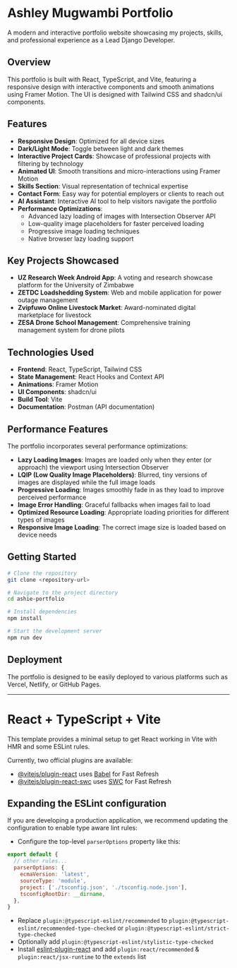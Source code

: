 # Ashley Mugwambi Portfolio

A modern and interactive portfolio website showcasing my projects, skills, and professional experience as a Lead Django Developer.

## Overview

This portfolio is built with React, TypeScript, and Vite, featuring a responsive design with interactive components and smooth animations using Framer Motion. The UI is designed with Tailwind CSS and shadcn/ui components.

## Features

- **Responsive Design**: Optimized for all device sizes
- **Dark/Light Mode**: Toggle between light and dark themes
- **Interactive Project Cards**: Showcase of professional projects with filtering by technology
- **Animated UI**: Smooth transitions and micro-interactions using Framer Motion
- **Skills Section**: Visual representation of technical expertise
- **Contact Form**: Easy way for potential employers or clients to reach out
- **AI Assistant**: Interactive AI tool to help visitors navigate the portfolio
- **Performance Optimizations**:
  - Advanced lazy loading of images with Intersection Observer API
  - Low-quality image placeholders for faster perceived loading
  - Progressive image loading techniques
  - Native browser lazy loading support

## Key Projects Showcased

- **UZ Research Week Android App**: A voting and research showcase platform for the University of Zimbabwe
- **ZETDC Loadshedding System**: Web and mobile application for power outage management
- **Zvipfuwo Online Livestock Market**: Award-nominated digital marketplace for livestock
- **ZESA Drone School Management**: Comprehensive training management system for drone pilots

## Technologies Used

- **Frontend**: React, TypeScript, Tailwind CSS
- **State Management**: React Hooks and Context API
- **Animations**: Framer Motion
- **UI Components**: shadcn/ui
- **Build Tool**: Vite
- **Documentation**: Postman (API documentation)

## Performance Features

The portfolio incorporates several performance optimizations:

- **Lazy Loading Images**: Images are loaded only when they enter (or approach) the viewport using Intersection Observer
- **LQIP (Low Quality Image Placeholders)**: Blurred, tiny versions of images are displayed while the full image loads
- **Progressive Loading**: Images smoothly fade in as they load to improve perceived performance
- **Image Error Handling**: Graceful fallbacks when images fail to load
- **Optimized Resource Loading**: Appropriate loading priorities for different types of images
- **Responsive Image Loading**: The correct image size is loaded based on device needs

## Getting Started

```bash
# Clone the repository
git clone <repository-url>

# Navigate to the project directory
cd ashie-portfolio

# Install dependencies
npm install

# Start the development server
npm run dev
```

## Deployment

The portfolio is designed to be easily deployed to various platforms such as Vercel, Netlify, or GitHub Pages.

---

# React + TypeScript + Vite

This template provides a minimal setup to get React working in Vite with HMR and some ESLint rules.

Currently, two official plugins are available:

- [@vitejs/plugin-react](https://github.com/vitejs/vite-plugin-react/blob/main/packages/plugin-react/README.md) uses [Babel](https://babeljs.io/) for Fast Refresh
- [@vitejs/plugin-react-swc](https://github.com/vitejs/vite-plugin-react-swc) uses [SWC](https://swc.rs/) for Fast Refresh

## Expanding the ESLint configuration

If you are developing a production application, we recommend updating the configuration to enable type aware lint rules:

- Configure the top-level `parserOptions` property like this:

```js
export default {
  // other rules...
  parserOptions: {
    ecmaVersion: 'latest',
    sourceType: 'module',
    project: ['./tsconfig.json', './tsconfig.node.json'],
    tsconfigRootDir: __dirname,
  },
}
```

- Replace `plugin:@typescript-eslint/recommended` to `plugin:@typescript-eslint/recommended-type-checked` or `plugin:@typescript-eslint/strict-type-checked`
- Optionally add `plugin:@typescript-eslint/stylistic-type-checked`
- Install [eslint-plugin-react](https://github.com/jsx-eslint/eslint-plugin-react) and add `plugin:react/recommended` & `plugin:react/jsx-runtime` to the `extends` list
